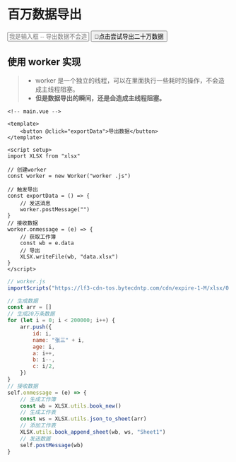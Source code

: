 # 百万数据导出

<input :id="$style.input1" placeholder="我是输入框 -- 导出数据不会造成主线程阻塞" />
<button :id="$style.btn1" @click="exportData">🚀点击尝试导出二十万数据</button>

<script setup>
// 引入xlsx
import "/public/js/xlsx.js"
import { ref } from "vue"

const worker = new Worker("/programmer/worker/exportTensOfThousandsData.js")

// 触发导出
const exportData = () => {
    // 发送消息
    worker.postMessage("")
}

// 接收数据
worker.onmessage = (e) => {
    // 获取工作簿
    const wb = e.data
    // 导出
    XLSX.writeFile(wb, "data.xlsx")
}
</script>

<style module>
#input1 {
    margin: 20px 0;
    width: 100%;
    border: 1px solid #4d4d4d;
    padding: 4px;
}

#btn1{
    border: 1px solid #4d4d4d;
    padding: 4px;
}
</style>

## 使用 worker 实现

> - worker 是一个独立的线程，可以在里面执行一些耗时的操作，不会造成主线程阻塞。
> - **但是数据导出的瞬间，还是会造成主线程阻塞。**

```vue
<!-- main.vue -->

<template>
    <button @click="exportData">导出数据</button>
</template>

<script setup>
import XLSX from "xlsx"

// 创建worker
const worker = new Worker("worker .js")

// 触发导出
const exportData = () => {
    // 发送消息
    worker.postMessage("")
}
// 接收数据
worker.onmessage = (e) => {
    // 获取工作簿
    const wb = e.data
    // 导出
    XLSX.writeFile(wb, "data.xlsx")
}
</script>
```

```js
// worker.js
importScripts("https://lf3-cdn-tos.bytecdntp.com/cdn/expire-1-M/xlsx/0.18.2/xlsx.js")

// 生成数据
const arr = []
// 生成20万条数据
for (let i = 0; i < 200000; i++) {
    arr.push({
        id: i,
        name: "张三" + i,
        age: i,
        a: i++,
        b: i--,
        c: i/2,
    })
}
// 接收数据
self.onmessage = (e) => {
    // 生成工作簿
    const wb = XLSX.utils.book_new()
    // 生成工作表
    const ws = XLSX.utils.json_to_sheet(arr)
    // 添加工作表
    XLSX.utils.book_append_sheet(wb, ws, "Sheet1")
    // 发送数据
    self.postMessage(wb)
}
```